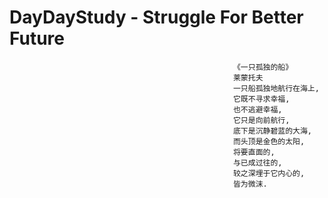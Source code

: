 # DayDayStudy - Struggle For Better Future
                                                       
                                                      《一只孤独的船》
                                                      莱蒙托夫
                                                      一只船孤独地航行在海上,
                                                      它既不寻求幸福,
                                                      也不逃避幸福,
                                                      它只是向前航行,
                                                      底下是沉静碧蓝的大海,
                                                      而头顶是金色的太阳,
                                                      将要直面的,
                                                      与已成过往的,
                                                      较之深埋于它内心的,
                                                      皆为微沫.
                                                       

